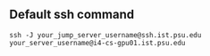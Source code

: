## Default ssh command
```shell
ssh -J your_jump_server_username@ssh.ist.psu.edu your_server_username@i4-cs-gpu01.ist.psu.edu
```

[//]: # (## Create ssh config file)

[//]: # ()
[//]: # (```shell)

[//]: # (# Create a config file in the .ssh directory of the local machine )

[//]: # (# &#40;which should be in your home directory&#41; )

[//]: # (# create a config file in the .ssh directory)

[//]: # (nano .ssh/config)

[//]: # (```)

[//]: # ()
[//]: # (#### Put the following code snippet in that file)

[//]: # ()
[//]: # (```shell)

[//]: # (Host ssh_ist)

[//]: # (   Hostname ssh.ist.psu.edu)

[//]: # (   Port 22)

[//]: # (   User your_jump_server_username)

[//]: # ()
[//]: # (Host a11y_server)

[//]: # (   Hostname i4-l-skb5969-1.ist.psu.edu)

[//]: # (   User your_server_username)

[//]: # (   ProxyJump ssh_ist)

[//]: # (```)

[//]: # ()
[//]: # (#### save the file. now you should be able to ssh to the server using)

[//]: # ()
[//]: # (```shell)

[//]: # (ssh a11y_server)

[//]: # (# or)

[//]: # (ssh your_server_username@a11y_server)

[//]: # (```)